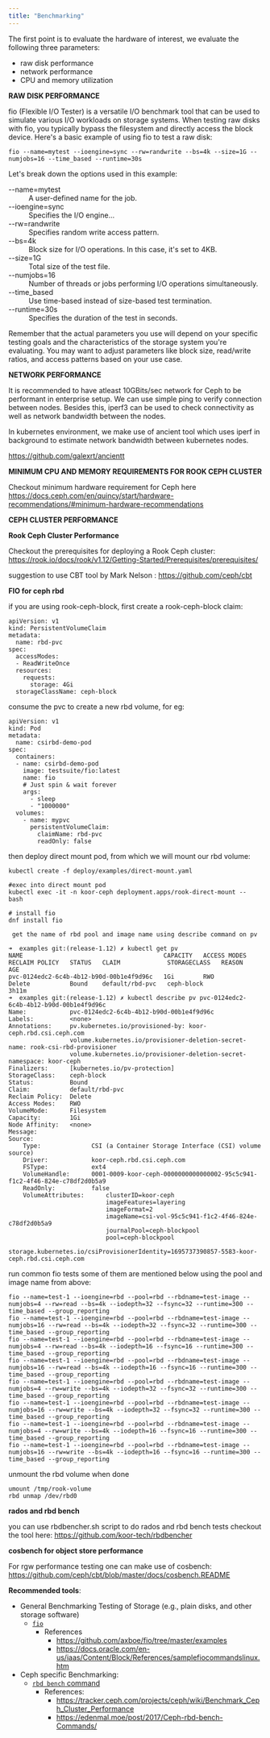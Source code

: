 ```yaml
---
title: "Benchmarking"
---
```


The first point is to evaluate the hardware of interest, we evaluate the following three parameters:

* raw disk performance
* network performance
* CPU and memory utilization

**RAW DISK PERFORMANCE**

fio (Flexible I/O Tester) is a versatile I/O benchmark tool that can be used to
simulate various I/O workloads on storage systems. When testing raw disks with
fio, you typically bypass the filesystem and directly access the block device.
Here's a basic example of using fio to test a raw disk:

```
fio --name=mytest --ioengine=sync --rw=randwrite --bs=4k --size=1G --numjobs=16 --time_based --runtime=30s
```

Let's break down the options used in this example:
<dl>
  <dt>--name=mytest</dt>
  <dd>A user-defined name for the job.</dd>
  <dt>--ioengine=sync</dt>
  <dd>Specifies the I/O engine...</dd>
  <dt>--rw=randwrite</dt>
  <dd>Specifies random write access pattern.</dd>
  <dt>--bs=4k</dt>
  <dd>Block size for I/O operations. In this case, it's set to 4KB.</dd>
  <dt>--size=1G</dt>
  <dd>Total size of the test file.</dd>
  <dt>--numjobs=16</dt>
  <dd>Number of threads or jobs performing I/O operations simultaneously. </dd>
  <dt>--time_based</dt>
  <dd>Use time-based instead of size-based test termination. </dd>
  <dt>--runtime=30s</dt>
  <dd>Specifies the duration of the test in seconds.</dd>
</dl>

Remember that the actual parameters you use will depend on your specific
testing goals and the characteristics of the storage system you're evaluating.
You may want to adjust parameters like block size, read/write ratios, and
access patterns based on your use case.

**NETWORK PERFORMANCE**

It is recommended to have atleast 10GBits/sec network for Ceph to be performant
in enterprise setup. We can use simple ping to verify connection between nodes.
Besides this,  iperf3 can be used to check connectivity as well as network
bandwidth between the nodes.

In kubernetes environment, we make use of ancient tool which uses iperf in
background to estimate network bandwidth between kubernetes nodes.
 
https://github.com/galexrt/ancientt 

**MINIMUM CPU AND MEMORY REQUIREMENTS FOR ROOK CEPH CLUSTER**

Checkout minimum hardware requirement for Ceph here 
https://docs.ceph.com/en/quincy/start/hardware-recommendations/#minimum-hardware-recommendations

**CEPH CLUSTER PERFORMANCE**

**Rook Ceph Cluster Performance**

Checkout the prerequisites for deploying a Rook Ceph cluster: https://rook.io/docs/rook/v1.12/Getting-Started/Prerequisites/prerequisites/ 
 
suggestion to use CBT tool by Mark Nelson : https://github.com/ceph/cbt 

**FIO for ceph rbd**

if you are using rook-ceph-block, first create a rook-ceph-block claim:

```
apiVersion: v1
kind: PersistentVolumeClaim
metadata:
  name: rbd-pvc
spec:
  accessModes:
  - ReadWriteOnce
  resources:
    requests:
      storage: 4Gi
  storageClassName: ceph-block
```

consume the pvc to create a new rbd volume, for eg:

```
apiVersion: v1
kind: Pod
metadata:
  name: csirbd-demo-pod
spec:
  containers:
  - name: csirbd-demo-pod
    image: testsuite/fio:latest
    name: fio
    # Just spin & wait forever
    args:
      - sleep
      - "1000000"
  volumes:
    - name: mypvc
      persistentVolumeClaim:
        claimName: rbd-pvc
        readOnly: false
```

then deploy direct mount pod, from which we will mount our rbd volume:

```
kubectl create -f deploy/examples/direct-mount.yaml

#exec into direct mount pod
kubectl exec -it -n koor-ceph deployment.apps/rook-direct-mount -- bash

# install fio
dnf install fio

 get the name of rbd pool and image name using describe command on pv

➜  examples git:(release-1.12) ✗ kubectl get pv
NAME                                       CAPACITY   ACCESS MODES   RECLAIM POLICY   STATUS   CLAIM             STORAGECLASS   REASON   AGE
pvc-0124edc2-6c4b-4b12-b90d-00b1e4f9d96c   1Gi        RWO            Delete           Bound    default/rbd-pvc   ceph-block              3h11m
➜  examples git:(release-1.12) ✗ kubectl describe pv pvc-0124edc2-6c4b-4b12-b90d-00b1e4f9d96c
Name:            pvc-0124edc2-6c4b-4b12-b90d-00b1e4f9d96c
Labels:          <none>
Annotations:     pv.kubernetes.io/provisioned-by: koor-ceph.rbd.csi.ceph.com
                 volume.kubernetes.io/provisioner-deletion-secret-name: rook-csi-rbd-provisioner
                 volume.kubernetes.io/provisioner-deletion-secret-namespace: koor-ceph
Finalizers:      [kubernetes.io/pv-protection]
StorageClass:    ceph-block
Status:          Bound
Claim:           default/rbd-pvc
Reclaim Policy:  Delete
Access Modes:    RWO
VolumeMode:      Filesystem
Capacity:        1Gi
Node Affinity:   <none>
Message:
Source:
    Type:              CSI (a Container Storage Interface (CSI) volume source)
    Driver:            koor-ceph.rbd.csi.ceph.com
    FSType:            ext4
    VolumeHandle:      0001-0009-koor-ceph-0000000000000002-95c5c941-f1c2-4f46-824e-c78df2d0b5a9
    ReadOnly:          false
    VolumeAttributes:      clusterID=koor-ceph
                           imageFeatures=layering
                           imageFormat=2
                           imageName=csi-vol-95c5c941-f1c2-4f46-824e-c78df2d0b5a9
                           journalPool=ceph-blockpool
                           pool=ceph-blockpool
                           storage.kubernetes.io/csiProvisionerIdentity=1695737390857-5583-koor-ceph.rbd.csi.ceph.com
```


run common fio tests some of them are mentioned below using the pool and image name from above:

```
fio --name=test-1 --ioengine=rbd --pool=rbd --rbdname=test-image --numjobs=4 --rw=read --bs=4k --iodepth=32 --fsync=32 --runtime=300 --time_based --group_reporting
fio --name=test-1 --ioengine=rbd --pool=rbd --rbdname=test-image --numjobs=16 --rw=read --bs=4k --iodepth=32 --fsync=32 --runtime=300 --time_based --group_reporting
fio --name=test-1 --ioengine=rbd --pool=rbd --rbdname=test-image --numjobs=4 --rw=read --bs=4k --iodepth=16 --fsync=16 --runtime=300 --time_based --group_reporting
fio --name=test-1 --ioengine=rbd --pool=rbd --rbdname=test-image --numjobs=16 --rw=read --bs=4k --iodepth=16 --fsync=16 --runtime=300 --time_based --group_reporting
fio --name=test-1 --ioengine=rbd --pool=rbd --rbdname=test-image --numjobs=4 --rw=write --bs=4k --iodepth=32 --fsync=32 --runtime=300 --time_based --group_reporting
fio --name=test-1 --ioengine=rbd --pool=rbd --rbdname=test-image --numjobs=16 --rw=write --bs=4k --iodepth=32 --fsync=32 --runtime=300 --time_based --group_reporting
fio --name=test-1 --ioengine=rbd --pool=rbd --rbdname=test-image --numjobs=4 --rw=write --bs=4k --iodepth=16 --fsync=16 --runtime=300 --time_based --group_reporting
fio --name=test-1 --ioengine=rbd --pool=rbd --rbdname=test-image --numjobs=16 --rw=write --bs=4k --iodepth=16 --fsync=16 --runtime=300 --time_based --group_reporting
```

unmount the rbd volume when done

```
umount /tmp/rook-volume
rbd unmap /dev/rbd0
```

**rados and rbd bench**

you can use rbdbencher.sh script to do rados and rbd bench tests checkout the tool here: https://github.com/koor-tech/rbdbencher 

**cosbench for object store performance**

For rgw performance testing one can make use of cosbench:
https://github.com/ceph/cbt/blob/master/docs/cosbench.README 

**Recommended tools**:

* General Benchmarking Testing of Storage (e.g., plain disks, and other storage software)
    * [`fio`](https://fio.readthedocs.io/en/latest/fio_doc.html)
        * References
            * https://github.com/axboe/fio/tree/master/examples
            * https://docs.oracle.com/en-us/iaas/Content/Block/References/samplefiocommandslinux.htm
* Ceph specific Benchmarking:
    * [`rbd bench` command](https://docs.ceph.com/en/latest/man/8/rbd/)
        * References:
            * https://tracker.ceph.com/projects/ceph/wiki/Benchmark_Ceph_Cluster_Performance
            * https://edenmal.moe/post/2017/Ceph-rbd-bench-Commands/


